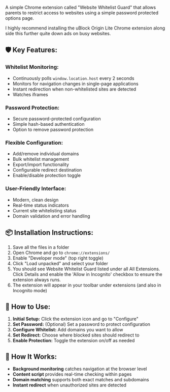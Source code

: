 A simple Chrome extension called "Website Whitelist Guard" that allows parents to restrict access to websites using a simple password protected options page.

I highly recommend installing the uBlock Origin Lite Chrome extension along side this further quite down ads on busy websites.

## 🛡️ **Key Features:**

### **Whitelist Monitoring:**
- Continuously polls `window.location.host` every 2 seconds
- Monitors for navigation changes in single-page applications
- Instant redirection when non-whitelisted sites are detected
- Watches iframes

### **Password Protection:**
- Secure password-protected configuration
- Simple hash-based authentication
- Option to remove password protection

### **Flexible Configuration:**
- Add/remove individual domains
- Bulk whitelist management
- Export/import functionality
- Configurable redirect destination
- Enable/disable protection toggle

### **User-Friendly Interface:**
- Modern, clean design
- Real-time status indicators
- Current site whitelisting status
- Domain validation and error handling

## 📦 **Installation Instructions:**

1. Save all the files in a folder
2. Open Chrome and go to `chrome://extensions/`
3. Enable "Developer mode" (top right toggle)
4. Click "Load unpacked" and select your folder
5. You should see Website Whitelist Guard listed under all All Extensions. Click Details and enable the 'Allow in Incognito' checkbox to ensure the extension always runs.
6. The extension will appear in your toolbar under extensions (and also in Incognito mode)

## 🚀 **How to Use:**

1. **Initial Setup:** Click the extension icon and go to "Configure"
2. **Set Password:** (Optional) Set a password to protect configuration
3. **Configure Whitelist:** Add domains you want to allow
4. **Set Redirect:** Choose where blocked sites should redirect to
5. **Enable Protection:** Toggle the extension on/off as needed

## 🔄 **How It Works:**

- **Background monitoring** catches navigation at the browser level
- **Content script** provides real-time checking within pages
- **Domain matching** supports both exact matches and subdomains
- **Instant redirect** when unauthorized sites are detected
